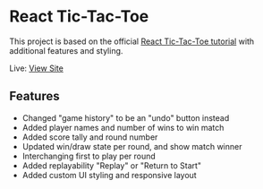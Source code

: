# React Tic-Tac-Toe

This project is based on the official [React Tic-Tac-Toe tutorial](https://react.dev/learn/tutorial-tic-tac-toe) with additional features and styling.

Live: [View Site](https://joshuakitong.github.io/react-tic-tac-toe)

## Features

 - Changed "game history" to be an "undo" button instead
 - Added player names and number of wins to win match
 - Added score tally and round number
 - Updated win/draw state per round, and show match winner
 - Interchanging first to play per round
 - Added replayability "Replay" or "Return to Start"
 - Added custom UI styling and responsive layout